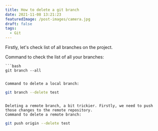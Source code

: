 ```yaml
---
title: How to delete a git branch
date: 2021-11-08 13:21:23
featuredImage: /post-images/camera.jpg
draft: false
tags:
  - Git
---
```


Firstly, let's check list of all branches on the project.

Command to check the list of all your branches:

````
```bash
git branch --all
````

```

Command to delete a local branch:

```

```bash
git branch --delete test
```

```

Deleting a remote branch, a bit trickier. Firstly, we need to push those changes to the remote repository.
Command to delete a remote branch:

```

```bash
git push origin --delete test
```

```

```
